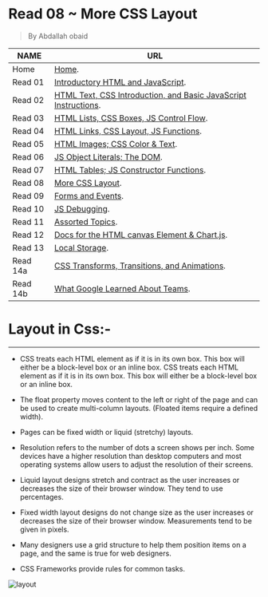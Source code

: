 # Read 08 ~ More CSS Layout
> By Abdallah obaid

**NAME** | **URL**
------------------ | -------------
Home    | [Home](https://abdallah-obaid.github.io/reading-notes/).
 Read 01     | [Introductory HTML and JavaScript](https://abdallah-obaid.github.io/reading-notes/class-01).
 Read 02     | [HTML Text, CSS Introduction, and Basic JavaScript Instructions](https://abdallah-obaid.github.io/reading-notes/class-02).
 Read 03     | [HTML Lists, CSS Boxes, JS Control Flow](https://abdallah-obaid.github.io/reading-notes/class-03).
 Read 04     | [HTML Links, CSS Layout, JS Functions](https://abdallah-obaid.github.io/reading-notes/class-04).
 Read 05     | [HTML Images; CSS Color & Text](https://abdallah-obaid.github.io/reading-notes/class-05).
 Read 06     | [JS Object Literals; The DOM](https://abdallah-obaid.github.io/reading-notes/class-06).
 Read 07     | [HTML Tables; JS Constructor Functions](https://abdallah-obaid.github.io/reading-notes/class-07).
 Read 08     | [More CSS Layout](https://abdallah-obaid.github.io/reading-notes/class-08).
 Read 09     | [Forms and Events](https://abdallah-obaid.github.io/reading-notes/class-09).
 Read 10     | [JS Debugging](https://abdallah-obaid.github.io/reading-notes/class-10).
 Read 11     | [Assorted Topics](https://abdallah-obaid.github.io/reading-notes/class-11).
 Read 12     | [Docs for the HTML canvas Element & Chart.js](https://abdallah-obaid.github.io/reading-notes/class-12).
 Read 13     | [Local Storage](https://abdallah-obaid.github.io/reading-notes/class-13).
 Read 14a    | [CSS Transforms, Transitions, and Animations](https://abdallah-obaid.github.io/reading-notes/class-14).
 Read 14b    | [What Google Learned About Teams](https://abdallah-obaid.github.io/reading-notes/class-15).
 
# Layout in Css:-
----------------------------------
* CSS treats each HTML element as if it is in its own box. This box will either be a block-level box or an inline box.
 CSS treats each HTML element as if it is in its own box. This box will either be a block-level box or an inline box.
* The float property moves content to the left or right of the page and can be used to create multi-column layouts. (Floated items require a defined width).

* Pages can be fixed width or liquid (stretchy) layouts.
* Resolution refers to the number of dots a screen shows per inch. Some devices have a higher resolution than desktop computers and most operating systems allow users to adjust the resolution of their screens.
* Liquid layout designs stretch and contract as the user increases or decreases the size of their browser window. They tend to use percentages.
* Fixed width layout designs do not change size as the user increases or decreases the size of their browser window. Measurements tend to be given in pixels.
* Many designers use a grid structure to help them position items on a page, and the same is true for web designers.
* CSS Frameworks provide rules for common tasks.


![layout](https://cdn-images-1.medium.com/max/800/1*A4AZXGxmMSPgmoMzdmh98A.gif)

